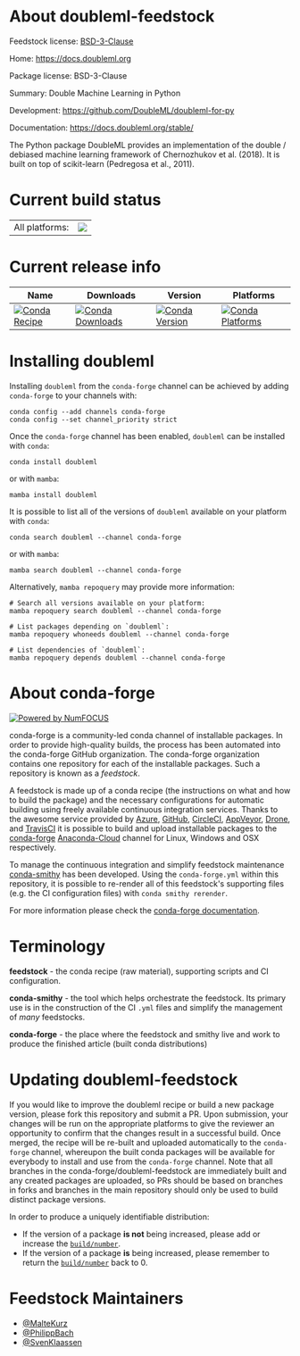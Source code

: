 About doubleml-feedstock
========================

Feedstock license: [BSD-3-Clause](https://github.com/conda-forge/doubleml-feedstock/blob/main/LICENSE.txt)

Home: https://docs.doubleml.org

Package license: BSD-3-Clause

Summary: Double Machine Learning in Python

Development: https://github.com/DoubleML/doubleml-for-py

Documentation: https://docs.doubleml.org/stable/

The Python package DoubleML provides an implementation of the double / debiased machine learning framework of
Chernozhukov et al. (2018). It is built on top of scikit-learn (Pedregosa et al., 2011).


Current build status
====================


<table><tr><td>All platforms:</td>
    <td>
      <a href="https://dev.azure.com/conda-forge/feedstock-builds/_build/latest?definitionId=11417&branchName=main">
        <img src="https://dev.azure.com/conda-forge/feedstock-builds/_apis/build/status/doubleml-feedstock?branchName=main">
      </a>
    </td>
  </tr>
</table>

Current release info
====================

| Name | Downloads | Version | Platforms |
| --- | --- | --- | --- |
| [![Conda Recipe](https://img.shields.io/badge/recipe-doubleml-green.svg)](https://anaconda.org/conda-forge/doubleml) | [![Conda Downloads](https://img.shields.io/conda/dn/conda-forge/doubleml.svg)](https://anaconda.org/conda-forge/doubleml) | [![Conda Version](https://img.shields.io/conda/vn/conda-forge/doubleml.svg)](https://anaconda.org/conda-forge/doubleml) | [![Conda Platforms](https://img.shields.io/conda/pn/conda-forge/doubleml.svg)](https://anaconda.org/conda-forge/doubleml) |

Installing doubleml
===================

Installing `doubleml` from the `conda-forge` channel can be achieved by adding `conda-forge` to your channels with:

```
conda config --add channels conda-forge
conda config --set channel_priority strict
```

Once the `conda-forge` channel has been enabled, `doubleml` can be installed with `conda`:

```
conda install doubleml
```

or with `mamba`:

```
mamba install doubleml
```

It is possible to list all of the versions of `doubleml` available on your platform with `conda`:

```
conda search doubleml --channel conda-forge
```

or with `mamba`:

```
mamba search doubleml --channel conda-forge
```

Alternatively, `mamba repoquery` may provide more information:

```
# Search all versions available on your platform:
mamba repoquery search doubleml --channel conda-forge

# List packages depending on `doubleml`:
mamba repoquery whoneeds doubleml --channel conda-forge

# List dependencies of `doubleml`:
mamba repoquery depends doubleml --channel conda-forge
```


About conda-forge
=================

[![Powered by
NumFOCUS](https://img.shields.io/badge/powered%20by-NumFOCUS-orange.svg?style=flat&colorA=E1523D&colorB=007D8A)](https://numfocus.org)

conda-forge is a community-led conda channel of installable packages.
In order to provide high-quality builds, the process has been automated into the
conda-forge GitHub organization. The conda-forge organization contains one repository
for each of the installable packages. Such a repository is known as a *feedstock*.

A feedstock is made up of a conda recipe (the instructions on what and how to build
the package) and the necessary configurations for automatic building using freely
available continuous integration services. Thanks to the awesome service provided by
[Azure](https://azure.microsoft.com/en-us/services/devops/), [GitHub](https://github.com/),
[CircleCI](https://circleci.com/), [AppVeyor](https://www.appveyor.com/),
[Drone](https://cloud.drone.io/welcome), and [TravisCI](https://travis-ci.com/)
it is possible to build and upload installable packages to the
[conda-forge](https://anaconda.org/conda-forge) [Anaconda-Cloud](https://anaconda.org/)
channel for Linux, Windows and OSX respectively.

To manage the continuous integration and simplify feedstock maintenance
[conda-smithy](https://github.com/conda-forge/conda-smithy) has been developed.
Using the ``conda-forge.yml`` within this repository, it is possible to re-render all of
this feedstock's supporting files (e.g. the CI configuration files) with ``conda smithy rerender``.

For more information please check the [conda-forge documentation](https://conda-forge.org/docs/).

Terminology
===========

**feedstock** - the conda recipe (raw material), supporting scripts and CI configuration.

**conda-smithy** - the tool which helps orchestrate the feedstock.
                   Its primary use is in the construction of the CI ``.yml`` files
                   and simplify the management of *many* feedstocks.

**conda-forge** - the place where the feedstock and smithy live and work to
                  produce the finished article (built conda distributions)


Updating doubleml-feedstock
===========================

If you would like to improve the doubleml recipe or build a new
package version, please fork this repository and submit a PR. Upon submission,
your changes will be run on the appropriate platforms to give the reviewer an
opportunity to confirm that the changes result in a successful build. Once
merged, the recipe will be re-built and uploaded automatically to the
`conda-forge` channel, whereupon the built conda packages will be available for
everybody to install and use from the `conda-forge` channel.
Note that all branches in the conda-forge/doubleml-feedstock are
immediately built and any created packages are uploaded, so PRs should be based
on branches in forks and branches in the main repository should only be used to
build distinct package versions.

In order to produce a uniquely identifiable distribution:
 * If the version of a package **is not** being increased, please add or increase
   the [``build/number``](https://docs.conda.io/projects/conda-build/en/latest/resources/define-metadata.html#build-number-and-string).
 * If the version of a package **is** being increased, please remember to return
   the [``build/number``](https://docs.conda.io/projects/conda-build/en/latest/resources/define-metadata.html#build-number-and-string)
   back to 0.

Feedstock Maintainers
=====================

* [@MalteKurz](https://github.com/MalteKurz/)
* [@PhilippBach](https://github.com/PhilippBach/)
* [@SvenKlaassen](https://github.com/SvenKlaassen/)


<!-- dummy commit to enable rerendering -->

